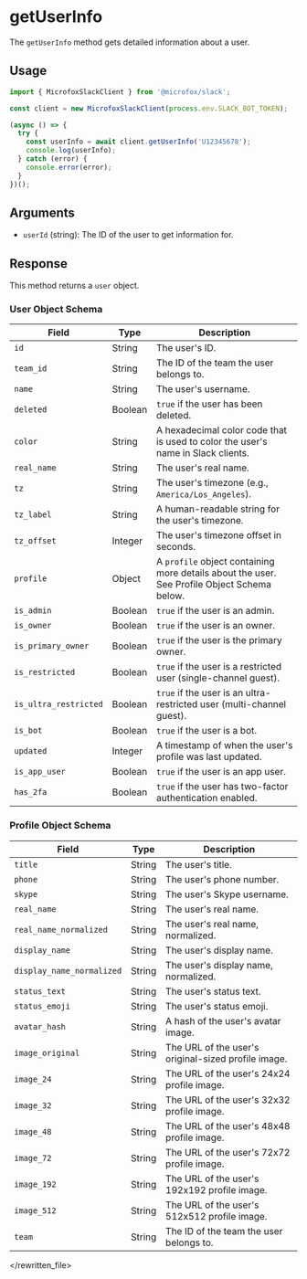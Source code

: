 # getUserInfo

The `getUserInfo` method gets detailed information about a user.

## Usage

```typescript
import { MicrofoxSlackClient } from '@microfox/slack';

const client = new MicrofoxSlackClient(process.env.SLACK_BOT_TOKEN);

(async () => {
  try {
    const userInfo = await client.getUserInfo('U12345678');
    console.log(userInfo);
  } catch (error) {
    console.error(error);
  }
})();
```

## Arguments

-   `userId` (string): The ID of the user to get information for.

## Response

This method returns a `user` object.

### User Object Schema

| Field                             | Type          | Description                                                                                                                                     |
| --------------------------------- | ------------- | ----------------------------------------------------------------------------------------------------------------------------------------------- |
| `id`                              | String        | The user's ID.                                                                                                                                  |
| `team_id`                         | String        | The ID of the team the user belongs to.                                                                                                         |
| `name`                            | String        | The user's username.                                                                                                                            |
| `deleted`                         | Boolean       | `true` if the user has been deleted.                                                                                                            |
| `color`                           | String        | A hexadecimal color code that is used to color the user's name in Slack clients.                                                                |
| `real_name`                       | String        | The user's real name.                                                                                                                           |
| `tz`                              | String        | The user's timezone (e.g., `America/Los_Angeles`).                                                                                              |
| `tz_label`                        | String        | A human-readable string for the user's timezone.                                                                                                |
| `tz_offset`                       | Integer       | The user's timezone offset in seconds.                                                                                                          |
| `profile`                         | Object        | A `profile` object containing more details about the user. See Profile Object Schema below.                                                   |
| `is_admin`                        | Boolean       | `true` if the user is an admin.                                                                                                                 |
| `is_owner`                        | Boolean       | `true` if the user is an owner.                                                                                                                 |
| `is_primary_owner`                | Boolean       | `true` if the user is the primary owner.                                                                                                        |
| `is_restricted`                   | Boolean       | `true` if the user is a restricted user (single-channel guest).                                                                                 |
| `is_ultra_restricted`             | Boolean       | `true` if the user is an ultra-restricted user (multi-channel guest).                                                                           |
| `is_bot`                          | Boolean       | `true` if the user is a bot.                                                                                                                    |
| `updated`                         | Integer       | A timestamp of when the user's profile was last updated.                                                                                        |
| `is_app_user`                     | Boolean       | `true` if the user is an app user.                                                                                                              |
| `has_2fa`                         | Boolean       | `true` if the user has two-factor authentication enabled.                                                                                       |

### Profile Object Schema

| Field                   | Type   | Description                                                                                              |
| ----------------------- | ------ | -------------------------------------------------------------------------------------------------------- |
| `title`                 | String | The user's title.                                                                                        |
| `phone`                 | String | The user's phone number.                                                                                 |
| `skype`                 | String | The user's Skype username.                                                                               |
| `real_name`             | String | The user's real name.                                                                                    |
| `real_name_normalized`  | String | The user's real name, normalized.                                                                        |
| `display_name`          | String | The user's display name.                                                                                 |
| `display_name_normalized`| String | The user's display name, normalized.                                                                     |
| `status_text`           | String | The user's status text.                                                                                  |
| `status_emoji`          | String | The user's status emoji.                                                                                 |
| `avatar_hash`           | String | A hash of the user's avatar image.                                                                       |
| `image_original`        | String | The URL of the user's original-sized profile image.                                                      |
| `image_24`              | String | The URL of the user's 24x24 profile image.                                                               |
| `image_32`              | String | The URL of the user's 32x32 profile image.                                                               |
| `image_48`              | String | The URL of the user's 48x48 profile image.                                                               |
| `image_72`              | String | The URL of the user's 72x72 profile image.                                                               |
| `image_192`             | String | The URL of the user's 192x192 profile image.                                                             |
| `image_512`             | String | The URL of the user's 512x512 profile image.                                                             |
| `team`                  | String | The ID of the team the user belongs to.                                                                  |

</rewritten_file> 